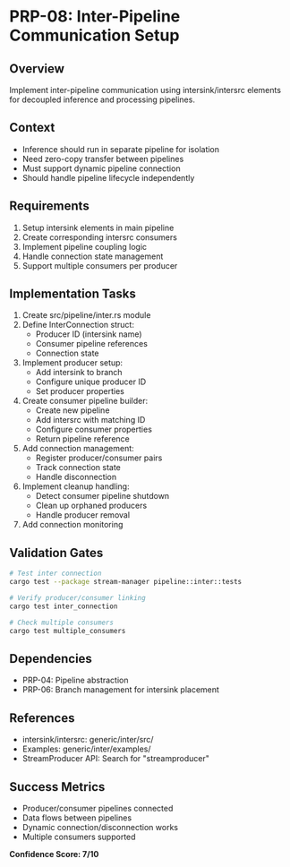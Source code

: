 # PRP-08: Inter-Pipeline Communication Setup

## Overview
Implement inter-pipeline communication using intersink/intersrc elements for decoupled inference and processing pipelines.

## Context
- Inference should run in separate pipeline for isolation
- Need zero-copy transfer between pipelines
- Must support dynamic pipeline connection
- Should handle pipeline lifecycle independently

## Requirements
1. Setup intersink elements in main pipeline
2. Create corresponding intersrc consumers
3. Implement pipeline coupling logic
4. Handle connection state management
5. Support multiple consumers per producer

## Implementation Tasks
1. Create src/pipeline/inter.rs module
2. Define InterConnection struct:
   - Producer ID (intersink name)
   - Consumer pipeline references
   - Connection state
3. Implement producer setup:
   - Add intersink to branch
   - Configure unique producer ID
   - Set producer properties
4. Create consumer pipeline builder:
   - Create new pipeline
   - Add intersrc with matching ID
   - Configure consumer properties
   - Return pipeline reference
5. Add connection management:
   - Register producer/consumer pairs
   - Track connection state
   - Handle disconnection
6. Implement cleanup handling:
   - Detect consumer pipeline shutdown
   - Clean up orphaned producers
   - Handle producer removal
7. Add connection monitoring

## Validation Gates
```bash
# Test inter connection
cargo test --package stream-manager pipeline::inter::tests

# Verify producer/consumer linking
cargo test inter_connection

# Check multiple consumers
cargo test multiple_consumers
```

## Dependencies
- PRP-04: Pipeline abstraction
- PRP-06: Branch management for intersink placement

## References
- intersink/intersrc: generic/inter/src/
- Examples: generic/inter/examples/
- StreamProducer API: Search for "streamproducer"

## Success Metrics
- Producer/consumer pipelines connected
- Data flows between pipelines
- Dynamic connection/disconnection works
- Multiple consumers supported

**Confidence Score: 7/10**